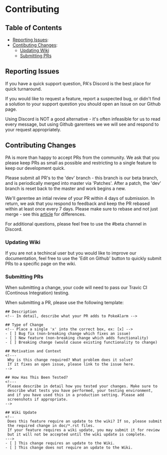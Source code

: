 # Contributing

## Table of Contents

* [Reporting Issues](#reporting-issues):
* [Contibuting Changes](#contributing-changes):
  * [Updating Wiki](#updating-wiki)
  * [Submitting PRs](#submitting-prs)

## Reporting Issues

If you have a quick support question, PA's Discord is the best place for
quick turnaround.

If you would like to request a feature, report a suspected bug, or
didn't find a solution to your support question you should open an Issue
on our Github page.

Using Discord is NOT a good alternative - it's often infeasible for us
to read every message, but using Github garentees we
we will see and respond to your request appropriately.

## Contributing Changes

PA is more than happy to accept PRs from the community. We ask that you
please keep PRs as small as possible and restricting to a single
feature to keep our development quick.

Please submit all PR's to the 'dev' branch - this branch is our beta
branch, and is periodically merged into master via 'Patches'. After a
patch, the 'dev' branch is reset back to the master and work begins a
new.

We'll garentee an intial review of your PR within 4 days of submission.
In return, we ask that you respond to feedback and keep the PR rebased
within at least once every 7 days. Please make sure to rebase and not
just merge - see this
[article](https://www.atlassian.com/git/tutorials/merging-vs-rebasing)
for differences.

For additional questions, please feel free to use the #beta channel in
Discord.

### Updating Wiki

If you are not a techincal user but you would like to improve our
documentation, feel free to use the 'Edit on Github' button to quickly
submit PRs to a specific page on the wiki.

### Submitting PRs

When submitting a change, your code will need to pass our Travic CI
(Continous Integration) testing.

When submitting a PR, please use the following template:
```
## Description
<!-- In detail, describe what your PR adds to PokeAlarm -->

## Type of Change
<!-- Place a single 'x' into the correct box, ex: [x] -->
- [ ] Bug fix (non-breaking change which fixes an issue)
- [ ] New feature (non-breaking change which adds functionality)
- [ ] Breaking change (would cause existing functionality to change)

## Motivation and Context
<!---
 Why is this change required? What problem does it solve?
 If it fixes an open issue, please link to the issue here.
-->

## How Has This Been Tested?
<!---
 Please describe in detail how you tested your changes. Make sure to
 describe what tests you have performed, your testing environment,
 and if you have used this in a production setting. Please add
 screenshots if appropriate.
-->

## Wiki Update
<!--
 Does this feature require an update to the wiki? If so, please submit
 the required change in doc/*.rst files.
 If your feature requires a wiki update, you may submit it for review
 but it will not be accepted until the wiki update is complete.
--->
- [ ] This change requires an update to the Wiki.
- [ ] This change does not require an update to the Wiki.
```
